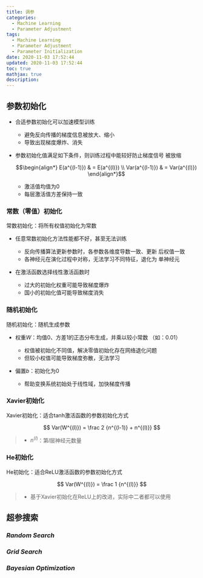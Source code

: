 ```yaml
---
title: 调参
categories:
  - Machine Learning
  - Parameter Adjustment
tags:
  - Machine Learning
  - Parameter Adjustment
  - Parameter Initialization
date: 2020-11-03 17:52:44
updated: 2020-11-03 17:52:44
toc: true
mathjax: true
description: 
---
```


##	参数初始化

-	合适参数初始化可以加速模型训练
	-	避免反向传播的梯度信息被放大、缩小
	-	导致出现梯度爆炸、消失

-	参数初始化值满足如下条件，则训练过程中能较好防止梯度信号
	被放缩

	$$\begin{align*}
	E(a^{(l-1)}) & = E(a^{(l)}) \\
	Var(a^{(l-1)}) & = Var(a^{(l)})
	\end{align*}$$

	-	激活值均值为0
	-	每层激活值方差保持一致

###	常数（零值）初始化

常数初始化：将所有权值初始化为常数

-	任意常数初始化方法性能都不好，甚至无法训练
	-	反向传播算法更新参数时，各参数各维度导数一致、更新
		后权值一致
	-	各神经元在演化过程中对称，无法学习不同特征，退化为
		单神经元

-	在激活函数选择线性激活函数时
	-	过大的初始化权重可能导致梯度爆炸
	-	国小的初始化值可能导致梯度消失

###	随机初始化

随机初始化：随机生成参数

-	权重$W$：均值0、方差1的正态分布生成，并乘以较小常数
	（如：0.01）
	-	权值被初始化不同值，解决零值初始化存在网络退化问题
	-	但较小权值可能导致梯度弥散，无法学习

-	偏置$b$：初始化为0
	-	帮助变换系统初始处于线性域，加快梯度传播

###	Xavier初始化

Xavier初始化：适合tanh激活函数的参数初始化方式

$$
Var(W^{(l)}) = \frac 2 {n^{(l-1)} + n^{(l)}}
$$

> - $n^{(l)}$：第$l$层神经元数量


###	He初始化

He初始化：适合ReLU激活函数的参数初始化方式

$$
Var(W^{(l)}) = \frac 1 {n^{(l)}}
$$


> - 基于Xavier初始化在ReLU上的改进，实际中二者都可以使用



##	超参搜索

###	*Random Search*

###	*Grid Search*

###	*Bayesian Optimization*



